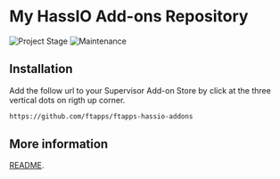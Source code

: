 # My HassIO Add-ons Repository

![Project Stage][project-stage-shield]
![Maintenance][maintenance-shield]

## Installation

Add the follow url to your Supervisor Add-on Store by click at the three vertical dots on rigth up corner.

```txt
https://github.com/ftapps/ftapps-hassio-addons
```

## More information

[README](https://github.com/tonyldo/tonyldo-hassio-addons/blob/master/ttlock2mqtt/README.md).

[project-stage-shield]: https://img.shields.io/badge/project%20stage-development%20beta-red.svg
[maintenance-shield]: https://img.shields.io/maintenance/yes/2022.svg
